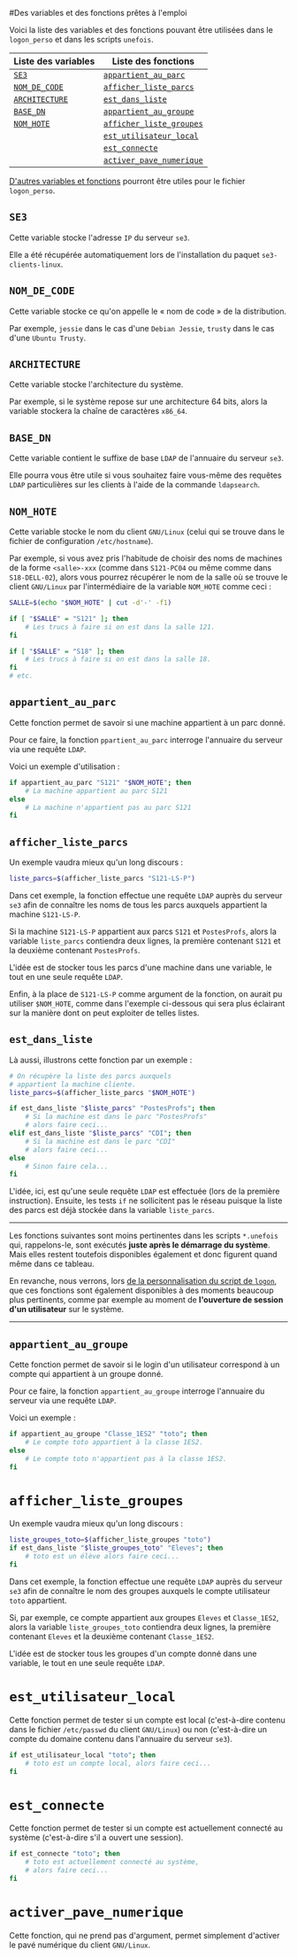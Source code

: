 #Des variables et des fonctions prêtes à l'emploi

Voici la liste des variables et des fonctions pouvant être utilisées dans le `logon_perso` et dans les scripts `unefois`.

 **Liste des variables**           | **Liste des fonctions**
-----------------------------------|-------------------------------------------------------
  [`SE3`](#se3)                    |  [`appartient_au_parc`](#appartient_au_parc)
  [`NOM_DE_CODE`](#nom_de_code)    |  [`afficher_liste_parcs`](#afficher_liste_parcs)
  [`ARCHITECTURE`](#architecture)  |  [`est_dans_liste`](#est_dans_liste)
  [`BASE_DN`](#base_dn)            |  [`appartient_au_groupe`](#appartient_au_groupe)
  [`NOM_HOTE`](#nom_hote)          |  [`afficher_liste_groupes`](#afficher_liste_groupes)
                                   |  [`est_utilisateur_local`](#est_utilisateur_local)
                                   |  [`est_connecte`](#est_connecte)
                                   |  [`activer_pave_numerique`](#activer_pave_numerique)

[D'autres variables et fonctions](variables_fonctions_logon.md) pourront être utiles pour le fichier `logon_perso`.


## `SE3`

Cette variable stocke l'adresse `IP` du serveur `se3`.

Elle a été récupérée automatiquement lors de l'installation du paquet `se3-clients-linux`.


## `NOM_DE_CODE`

Cette variable stocke ce qu'on appelle le « nom de code » de la distribution.

Par exemple, `jessie` dans le cas d'une `Debian Jessie`, `trusty` dans le cas d'une `Ubuntu Trusty`.


## `ARCHITECTURE`

Cette variable stocke l'architecture du système.

Par exemple, si le système repose sur une architecture 64 bits, alors la variable stockera la chaîne de caractères `x86_64`.


## `BASE_DN`

Cette variable contient le suffixe de base `LDAP` de l'annuaire du serveur `se3`.

Elle pourra vous être utile si vous souhaitez faire vous-même des requêtes `LDAP` particulières sur les clients à l'aide de la commande `ldapsearch`.


## `NOM_HOTE`

Cette variable stocke le nom du client `GNU/Linux` (celui qui se trouve dans le fichier de configuration `/etc/hostname`).

Par exemple, si vous avez pris l'habitude de choisir des noms de machines de la forme `<salle>-xxx` (comme dans `S121-PC04` ou même comme dans `S18-DELL-02`), alors vous pourrez récupérer le nom de la salle où se trouve le client `GNU/Linux` par l'intermédiaire de la variable `NOM_HOTE` comme ceci :
```sh
SALLE=$(echo "$NOM_HOTE" | cut -d'-' -f1)

if [ "$SALLE" = "S121" ]; then
    # Les trucs à faire si on est dans la salle 121.
fi

if [ "$SALLE" = "S18" ]; then
    # Les trucs à faire si on est dans la salle 18.
fi
# etc.
```


## `appartient_au_parc`

Cette fonction permet de savoir si une machine appartient à un parc donné.

Pour ce faire, la fonction `ppartient_au_parc` interroge l'annuaire du serveur via une requête `LDAP`.

Voici un exemple d'utilisation :
```sh
if appartient_au_parc "S121" "$NOM_HOTE"; then
    # La machine appartient au parc S121
else
    # La machine n'appartient pas au parc S121
fi
```


## `afficher_liste_parcs`

Un exemple vaudra mieux qu'un long discours :
```sh
liste_parcs=$(afficher_liste_parcs "S121-LS-P")
```

Dans cet exemple, la fonction effectue une requête `LDAP` auprès du serveur `se3` afin de connaître les noms de tous les parcs auxquels appartient la machine `S121-LS-P`.

Si la machine `S121-LS-P` appartient aux parcs `S121` et `PostesProfs`, alors la variable `liste_parcs` contiendra deux lignes, la première contenant `S121` et la deuxième contenant `PostesProfs`.

L'idée est de stocker tous les parcs d'une machine dans une variable, le tout en une seule requête `LDAP`.

Enfin, à la place de `S121-LS-P` comme argument de la fonction, on aurait pu utiliser `$NOM_HOTE`, comme dans l'exemple ci-dessous qui sera plus éclairant sur la manière dont on peut exploiter de telles listes.


## `est_dans_liste`

Là aussi, illustrons cette fonction par un exemple :
```sh
# On récupère la liste des parcs auxquels
# appartient la machine cliente.
liste_parcs=$(afficher_liste_parcs "$NOM_HOTE")

if est_dans_liste "$liste_parcs" "PostesProfs"; then
    # Si la machine est dans le parc "PostesProfs"
    # alors faire ceci...
elif est_dans_liste "$liste_parcs" "CDI"; then
    # Si la machine est dans le parc "CDI"
    # alors faire ceci...
else
    # Sinon faire cela...
fi
```

L'idée, ici, est qu'une seule requête `LDAP` est effectuée (lors de la première instruction). Ensuite, les tests `if` ne sollicitent pas le réseau puisque la liste des parcs est déjà stockée dans la variable `liste_parcs`.


----

Les fonctions suivantes sont moins pertinentes dans les scripts `*.unefois` qui, rappelons-le, sont exécutés **juste après le démarrage du système**. Mais elles restent toutefois disponibles également et donc figurent quand même dans ce tableau.

En revanche, nous verrons, lors [de la personnalisation du script de `logon`](script_logon.md#personnaliser-le-script-de-logon), que ces fonctions sont également disponibles à des moments beaucoup plus pertinents, comme par exemple au moment de **l'ouverture de session d'un utilisateur** sur le système.

----


## `appartient_au_groupe`

Cette fonction permet de savoir si le login d'un utilisateur correspond à un compte qui appartient à un groupe donné.

Pour ce faire, la fonction `appartient_au_groupe` interroge l'annuaire du serveur via une requête `LDAP`.

Voici un exemple :
```sh
if appartient_au_groupe "Classe_1ES2" "toto"; then
    # Le compte toto appartient à la classe 1ES2.
else
    # Le compte toto n'appartient pas à la classe 1ES2.
fi
```


# `afficher_liste_groupes`

Un exemple vaudra mieux qu'un long discours :
```sh
liste_groupes_toto=$(afficher_liste_groupes "toto")
if est_dans_liste "$liste_groupes_toto" "Eleves"; then
    # toto est un élève alors faire ceci...
fi
```

Dans cet exemple, la fonction effectue une requête `LDAP` auprès du serveur `se3` afin de connaître le nom des groupes auxquels le compte utilisateur `toto` appartient.

Si, par exemple, ce compte appartient aux groupes `Eleves` et `Classe_1ES2`, alors la variable `liste_groupes_toto` contiendra deux lignes, la première contenant `Eleves` et la deuxième contenant `Classe_1ES2`.

L'idée est de stocker tous les groupes d'un compte donné dans une variable, le tout en une seule requête `LDAP`.


# `est_utilisateur_local`

Cette fonction permet de tester si un compte est local (c'est-à-dire contenu dans le fichier `/etc/passwd` du client `GNU/Linux`) ou non (c'est-à-dire un compte du domaine contenu dans l'annuaire du serveur `se3`).

```sh
if est_utilisateur_local "toto"; then
    # toto est un compte local, alors faire ceci...
fi
```

# `est_connecte`

Cette fonction permet de tester si un compte est actuellement connecté au système (c'est-à-dire s'il a ouvert une session).

```sh
if est_connecte "toto"; then
    # toto est actuellement connecté au système,
    # alors faire ceci...
fi
```

# `activer_pave_numerique`

Cette fonction, qui ne prend pas d'argument, permet simplement d'activer le pavé numérique du client `GNU/Linux`.

